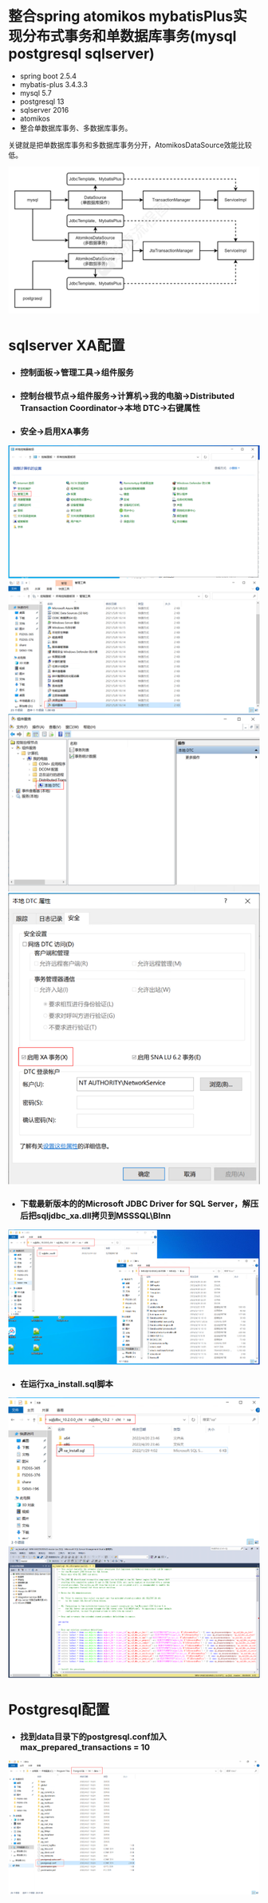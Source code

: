 # 整合spring atomikos mybatisPlus实现分布式事务和单数据库事务(mysql postgresql sqlserver)
- spring boot 2.5.4
- mybatis-plus 3.4.3.3
- mysql 5.7
- postgresql 13
- sqlserver 2016
- atomikos
- 整合单数据库事务、多数据库事务。

关键就是把单数据库事务和多数据库事务分开，AtomikosDataSource效能比较低。

![image](https://github.com/jackpanz/springboot-atomikos-mybatis-plus-jdbctemplate-mysql-postgresql/blob/master/doc/1.png?raw=true)

# sqlserver XA配置
* ### 控制面板->管理工具->组件服务
* ### 控制台根节点->组件服务->计算机->我的电脑->Distributed Transaction Coordinator->本地 DTC->右键属性
* ### 安全->启用XA事务
![image](https://github.com/jackpanz/springboot-atomikos-mybatis-plus-jdbctemplate-mysql-postgresql/blob/master/doc/sqlserver1.png?raw=true)
![image](https://github.com/jackpanz/springboot-atomikos-mybatis-plus-jdbctemplate-mysql-postgresql/blob/master/doc/sqlserver2.png?raw=true)
![image](https://github.com/jackpanz/springboot-atomikos-mybatis-plus-jdbctemplate-mysql-postgresql/blob/master/doc/sqlserver3.png?raw=true)
![image](https://github.com/jackpanz/springboot-atomikos-mybatis-plus-jdbctemplate-mysql-postgresql/blob/master/doc/sqlserver4.png?raw=true)
* ### 下载最新版本的的Microsoft JDBC Driver for SQL Server，解压后把sqljdbc_xa.dll拷贝到MSSSQL\BInn
![image](https://github.com/jackpanz/springboot-atomikos-mybatis-plus-jdbctemplate-mysql-postgresql/blob/master/doc/sqlserver5.png?raw=true)
* ###  在运行xa_install.sql脚本
![image](https://github.com/jackpanz/springboot-atomikos-mybatis-plus-jdbctemplate-mysql-postgresql/blob/master/doc/sqlserver6.png?raw=true)
![image](https://github.com/jackpanz/springboot-atomikos-mybatis-plus-jdbctemplate-mysql-postgresql/blob/master/doc/sqlserver7.png?raw=true)


# Postgresql配置
* ### 找到data目录下的postgresql.conf加入max_prepared_transactions = 10
![image](https://github.com/jackpanz/springboot-atomikos-mybatis-plus-jdbctemplate-mysql-postgresql/blob/master/doc/postgrasql1.png?raw=true)
